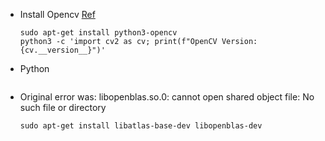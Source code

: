 * Install Opencv [Ref](https://docs.opencv.org/4.x/d2/de6/tutorial_py_setup_in_ubuntu.html) 
  ```
  sudo apt-get install python3-opencv
  python3 -c 'import cv2 as cv; print(f"OpenCV Version: {cv.__version__}")'
  ```
* Python
  ```
  
  ```
* Original error was: libopenblas.so.0: cannot open shared object file: No such file or directory
  ```
  sudo apt-get install libatlas-base-dev libopenblas-dev
  ```
